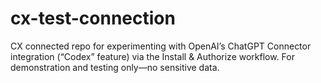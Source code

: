 # cx-test-connection
CX connected repo for experimenting with OpenAI’s ChatGPT Connector integration (“Codex” feature) via the Install &amp; Authorize workflow. For demonstration and testing only—no sensitive data.
